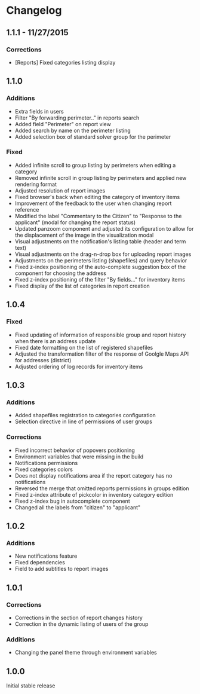 ﻿# Changelog

## 1.1.1 - 11/27/2015
### Corrections
- [Reports] Fixed categories listing display

## 1.1.0
### Additions
- Extra fields in users
- Filter "By forwarding perimeter.." in reports search
- Added field "Perimeter" on report view
- Added search by name on the perimeter listing
- Added selection box of standard solver group for the perimeter

### Fixed
- Added infinite scroll to group listing by perimeters when editing a category
- Removed infinite scroll in group listing by perimeters and applied new rendering format
- Adjusted resolution of report images
- Fixed browser's back when editing the category of inventory items
- Improvement of the feedback to the user when changing report reference
- Modified the label "Commentary to the Citizen" to "Response to the applicant" (modal for changing the report status)
- Updated panzoom component and adjusted its configuration to allow for the displacement of the image in the visualization modal
- Visual adjustments on the notification's listing table (header and term text)
- Visual adjustments on the drag-n-drop box for uploading report images
- Adjustments on the perimeters listing (shapefiles) and query behavior
- Fixed z-index positioning of the auto-complete suggestion box of the component for choosing the address
- Fixed z-index positioning of the filter "By fields..." for inventory items
- Fixed display of the list of categories in report creation

## 1.0.4
### Fixed
- Fixed updating of information of responsible group and report history when there is an address update
- Fixed date formatting on the list of registered shapefiles
- Adjusted the transformation filter of the response of Goolgle Maps API for addresses (district)
- Adjusted ordering of log records for inventory items

## 1.0.3
### Additions
- Added shapefiles registration to categories configuration
- Selection directive in line of permissions of user groups
### Corrections
- Fixed incorrect behavior of popovers positioning
- Environment variables that were missing in the build
- Notifications permissions
- Fixed categories colors
- Does not display notifications area if the report category has no notifications
- Reversed the merge that omitted reports permissions in groups edition
- Fixed z-index attribute of pickcolor in inventory category edition
- Fixed z-index bug in autocomplete component
- Changed all the labels from "citizen" to "applicant"

## 1.0.2
### Additions
- New notifications feature 
- Fixed dependencies
- Field to add subtitles to report images

## 1.0.1
### Corrections
- Corrections in the section of report changes history
- Correction in the dynamic listing of users of the group

### Additions
- Changing the panel theme through environment variables

## 1.0.0

Initial stable release
